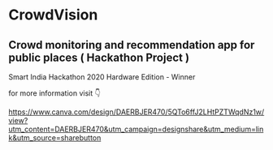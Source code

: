 # CrowdVision

## Crowd monitoring and recommendation app for public places ( Hackathon Project )

Smart India Hackathon 2020 Hardware Edition - Winner

for more information visit 👇

https://www.canva.com/design/DAERBJER470/5QTo6ffJ2LHtPZTWqdNz1w/view?utm_content=DAERBJER470&utm_campaign=designshare&utm_medium=link&utm_source=sharebutton
